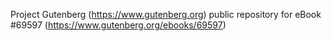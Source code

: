 Project Gutenberg (https://www.gutenberg.org) public repository for
eBook #69597 (https://www.gutenberg.org/ebooks/69597)
